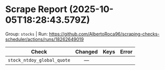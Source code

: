 # Scrape Report (2025-10-05T18:28:43.579Z)

Group: `stocks`  |  Run: https://github.com/AlbertoRoca96/scraping-checks-scheduler/actions/runs/18262649019

| Check | Changed | Keys | Error |
|---|:---:|:--|:--|
| `stock_ntdoy_global_quote` | — |  |  |
